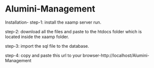 # Alumini-Management

Installation- 
step-1: install the xaamp server run.

step-2: download all the files and paste to the htdocs folder which is located inside the xaamp folder.

step-3: import the sql file to the database.

step-4: copy and paste this url to your browser-http://localhost/Alumini-Management

